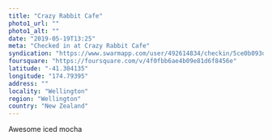 ```yaml
---
title: "Crazy Rabbit Cafe"
photo1_url: ""
photo1_alt: ""
date: "2019-05-19T13:25"
meta: "Checked in at Crazy Rabbit Cafe"
syndication: "https://www.swarmapp.com/user/492614834/checkin/5ce0b093da7080002cba759b"
foursquare: "https://foursquare.com/v/4f0fbb6ae4b09e81d6f8456e"
latitude: "-41.304135"
longitude: "174.79395"
address: ""
locality: "Wellington"
region: "Wellington"
country: "New Zealand"
---
```

Awesome iced mocha
